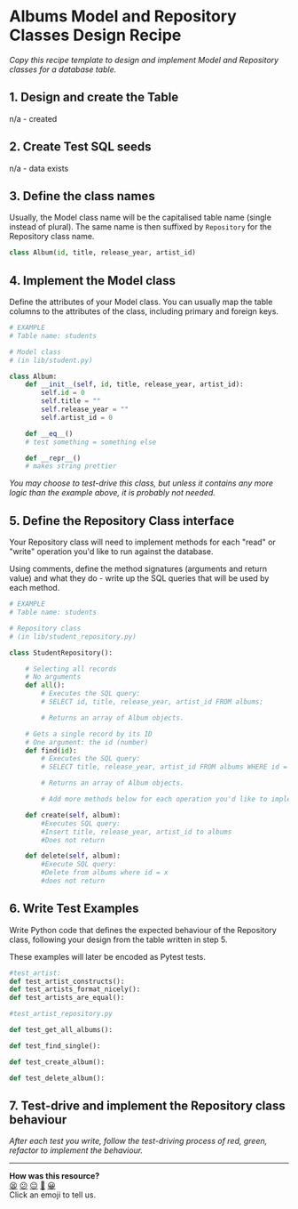 # Albums Model and Repository Classes Design Recipe

_Copy this recipe template to design and implement Model and Repository classes for a database table._ 

## 1. Design and create the Table

n/a - created


## 2. Create Test SQL seeds

n/a - data exists

## 3. Define the class names

Usually, the Model class name will be the capitalised table name (single instead of plural). The same name is then suffixed by `Repository` for the Repository class name.

```python
class Album(id, title, release_year, artist_id)

```

## 4. Implement the Model class

Define the attributes of your Model class. You can usually map the table columns to the attributes of the class, including primary and foreign keys.

```python
# EXAMPLE
# Table name: students

# Model class
# (in lib/student.py)

class Album:
    def __init__(self, id, title, release_year, artist_id):
        self.id = 0
        self.title = ""
        self.release_year = ""
        self.artist_id = 0

    def __eq__()
    # test something = something else

    def __repr__()
    # makes string prettier
```

*You may choose to test-drive this class, but unless it contains any more logic than the example above, it is probably not needed.*



## 5. Define the Repository Class interface

Your Repository class will need to implement methods for each "read" or "write" operation you'd like to run against the database.

Using comments, define the method signatures (arguments and return value) and what they do - write up the SQL queries that will be used by each method.

```python
# EXAMPLE
# Table name: students

# Repository class
# (in lib/student_repository.py)

class StudentRepository():

    # Selecting all records
    # No arguments
    def all():
        # Executes the SQL query:
        # SELECT id, title, release_year, artist_id FROM albums;

        # Returns an array of Album objects.

    # Gets a single record by its ID
    # One argument: the id (number)
    def find(id):
        # Executes the SQL query:
        # SELECT title, release_year, artist_id FROM albums WHERE id = $1;

        # Returns an array of Album objects.

        # Add more methods below for each operation you'd like to implement.

    def create(self, album):
        #Executes SQL query:
        #Insert title, release_year, artist_id to albums
        #Does not return

    def delete(self, album):
        #Execute SQL query:
        #Delete from albums where id = x
        #does not return

```

## 6. Write Test Examples

Write Python code that defines the expected behaviour of the Repository class, following your design from the table written in step 5.

These examples will later be encoded as Pytest tests.



```python
#test_artist:
def test_artist_constructs():
def test_artists_format_nicely():
def test_artists_are_equal():

#test_artist_repository.py

def test_get_all_albums():

def test_find_single():

def test_create_album():

def test_delete_album():
```


## 7. Test-drive and implement the Repository class behaviour

_After each test you write, follow the test-driving process of red, green, refactor to implement the behaviour._

<!-- BEGIN GENERATED SECTION DO NOT EDIT -->

---

**How was this resource?**  
[😫](https://airtable.com/shrUJ3t7KLMqVRFKR?prefill_Repository=makersacademy%2Fdatabases-in-python&prefill_File=resources%2Frepository_class_recipe_template.md&prefill_Sentiment=😫) [😕](https://airtable.com/shrUJ3t7KLMqVRFKR?prefill_Repository=makersacademy%2Fdatabases-in-python&prefill_File=resources%2Frepository_class_recipe_template.md&prefill_Sentiment=😕) [😐](https://airtable.com/shrUJ3t7KLMqVRFKR?prefill_Repository=makersacademy%2Fdatabases-in-python&prefill_File=resources%2Frepository_class_recipe_template.md&prefill_Sentiment=😐) [🙂](https://airtable.com/shrUJ3t7KLMqVRFKR?prefill_Repository=makersacademy%2Fdatabases-in-python&prefill_File=resources%2Frepository_class_recipe_template.md&prefill_Sentiment=🙂) [😀](https://airtable.com/shrUJ3t7KLMqVRFKR?prefill_Repository=makersacademy%2Fdatabases-in-python&prefill_File=resources%2Frepository_class_recipe_template.md&prefill_Sentiment=😀)  
Click an emoji to tell us.

<!-- END GENERATED SECTION DO NOT EDIT -->